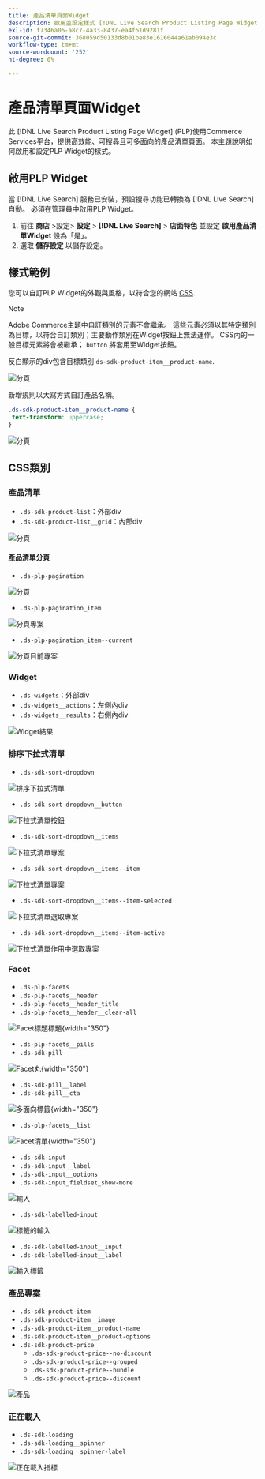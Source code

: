```yaml
---
title: 產品清單頁面Widget
description: 啟用並設定樣式 [!DNL Live Search Product Listing Page Widget]
exl-id: f7346a06-a8c7-4a33-8437-ea4f61d9281f
source-git-commit: 368059d50133d8b01be83e1616044a61ab094e3c
workflow-type: tm+mt
source-wordcount: '252'
ht-degree: 0%

---
```


# 產品清單頁面Widget

此 [!DNL Live Search Product Listing Page Widget] (PLP)使用Commerce Services平台，提供高效能、可搜尋且可多面向的產品清單頁面。 本主題說明如何啟用和設定PLP Widget的樣式。

## 啟用PLP Widget

當 [!DNL Live Search] 服務已安裝，預設搜尋功能已轉換為 [!DNL Live Search] 自動。
必須在管理員中啟用PLP Widget。

1. 前往 **商店** >設定> **設定** > **[!DNL Live Search]** > **店面特色** 並設定 **啟用產品清單Widget** 設為「是」。
1. 選取 **儲存設定** 以儲存設定。

## 樣式範例

您可以自訂PLP Widget的外觀與風格，以符合您的網站 [CSS](https://developer.adobe.com/commerce/frontend-core/guide/css/).

>[!NOTE]
>
>Adobe Commerce主題中自訂類別的元素不會繼承。 這些元素必須以其特定類別為目標，以符合自訂類別；主要動作類別在Widget按鈕上無法運作。
>CSS內的一般目標元素將會被繼承； `button` 將套用至Widget按鈕。

反白顯示的div包含目標類別 `ds-sdk-product-item__product-name`.

![分頁](assets/plp-css-example.png)

新增規則以大寫方式自訂產品名稱。

```css
.ds-sdk-product-item__product-name {
 text-transform: uppercase;
}
```

![分頁](assets/plp-css-example-after.png)

## CSS類別

### 產品清單

* `.ds-sdk-product-list`：外部div
* `.ds-sdk-product-list__grid`：內部div

![分頁](assets/plp-css-product-list.png)

#### 產品清單分頁

* `.ds-plp-pagination`

![分頁](assets/plp-css-pagination.png)

* `.ds-plp-pagination_item`

![分頁專案](assets/plp-css-pagination-item.png)

* `.ds-plp-pagination_item--current`

![分頁目前專案](assets/plp-css-pagination-item-current.png)

### Widget

* `.ds-widgets`：外部div
* `.ds-widgets__actions`：左側內div
* `.ds-widgets__results`：右側內div

![Widget結果](assets/plp-css-widgets.png)

### 排序下拉式清單

* `.ds-sdk-sort-dropdown`

![排序下拉式清單](assets/plp-css-dropdown.png)

* `.ds-sdk-sort-dropdown__button`

![下拉式清單按鈕](assets/plp-css-dropdown-button.png)

* `.ds-sdk-sort-dropdown__items`

![下拉式清單專案](assets/plp-css-dropdown-items.png)

* `.ds-sdk-sort-dropdown__items--item`

![下拉式清單專案](assets/plp-css-dropdown-item.png)

* `.ds-sdk-sort-dropdown__items--item-selected`

![下拉式清單選取專案](assets/plp-css-dropdown-selected.png)

* `.ds-sdk-sort-dropdown__items--item-active`

![下拉式清單作用中選取專案](assets/plp-css-dropdown-active.png)

### Facet

* `.ds-plp-facets`
* `.ds-plp-facets__header`
* `.ds-plp-facets__header_title`
* `.ds-plp-facets__header__clear-all`

![Facet標題標題](assets/plp-css-facets-title-clear.png){width="350"}

* `.ds-plp-facets__pills`
* `.ds-sdk-pill`

![Facet丸](assets/plp-css-facets-pill.png){width="350"}

* `.ds-sdk-pill__label`
* `.ds-sdk-pill__cta`

![多面向標籤](assets/plp-css-pill-label-cta.png){width="350"}

* `.ds-plp-facets__list`

![Facet清單](assets/plp-css-facets-list.png){width="350"}

* `.ds-sdk-input`
* `.ds-sdk-input__label`
* `.ds-sdk-input__options`
* `.ds-sdk-input_fieldset_show-more`

![輸入](assets/plp-css-sdk-input.png)

* `.ds-sdk-labelled-input`

![標籤的輸入](assets/plp-css-labelled-input.png)

* `.ds-sdk-labelled-input__input`
* `.ds-sdk-labelled-input__label`

![輸入標籤](assets/plp-css-labelled-input-label.png)

### 產品專案

* `.ds-sdk-product-item`
* `.ds-sdk-product-item__image`
* `.ds-sdk-product-item__product-name`
* `.ds-sdk-product-item__product-options`
* `.ds-sdk-product-price`
   * `.ds-sdk-product-price--no-discount`
   * `.ds-sdk-product-price--grouped`
   * `.ds-sdk-product-price--bundle`
   * `.ds-sdk-product-price--discount`

![產品](assets/plp-css-product.png)

### 正在載入

* `.ds-sdk-loading`
* `.ds-sdk-loading__spinner`
* `.ds-sdk-loading__spinner-label`

![正在載入指標](assets/plp-css-loading.png)
